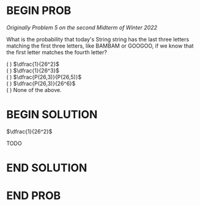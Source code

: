 # BEGIN PROB

<i>Originally Problem 5 on the second Midterm of Winter 2022</i>

What is the probability that today's String string has the
last three letters matching the first three letters, like BAMBAM or
GOOGOO, if we know that the first letter matches the fourth letter?

( ) $\dfrac{1}{26^2}$\
( ) $\dfrac{1}{26^3}$\
( ) $\dfrac{P(26,3)}{P(26,5)}$\
( ) $\dfrac{P(26,3)}{26^6}$\
( ) None of the above.

# BEGIN SOLUTION

$\dfrac{1}{26^2}$

TODO

# END SOLUTION

# END PROB